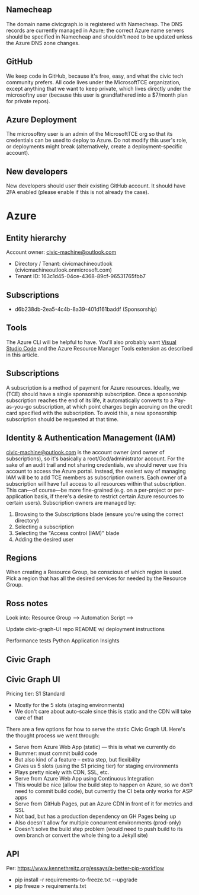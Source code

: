 ## Namecheap

The domain name civicgraph.io is registered with Namecheap. The DNS records are currently managed in Azure; the correct Azure name servers should be specified in Namecheap and shouldn't need to be updated unless the Azure DNS zone changes.

## GitHub

We keep code in GitHub, because it's free, easy, and what the civic tech community prefers.
All code lives under the MicrosoftTCE organization, except anything that we want to keep private, which lives directly under the microsoftny user (because this user is grandfathered into a $7/month plan for private repos).

## Azure Deployment

The microsoftny user is an admin of the MicrosoftTCE org so that its credentials can be used to deploy to Azure. Do not modify this user's role, or deployments might break (alternatively, create a deployment-specific account).

## New developers

New developers should user their existing GitHub account. It should have 2FA enabled (please enable if this is not already the case).

# Azure

## Entity hierarchy

Account owner: civic-machine@outlook.com
 * Directory / Tenant: civicmachineoutlook (civicmachineoutlook.onmicrosoft.com)
 * Tenant ID: 163c1d45-04ce-4368-89cf-96531765fbb7
 
## Subscriptions
 * d6b238db-2ea5-4c4b-8a39-401d161baddf (Sponsorship)

## Tools

The Azure CLI will be helpful to have.
You'll also probably want [Visual Studio Code](https://aka.ms/devicelogin)
 and the Azure Resource Manager Tools extension as described in this article.

## Subscriptions

A subscription is a method of payment for Azure resources. Ideally, we (TCE) should have a single sponsorship subscription.
Once a sponsorship subscription reaches the end of its life, it automatically converts to a Pay-as-you-go subscription, at which point charges begin accruing on the credit card specified with the subscription. To avoid this, a new sponsorship subscription should be requested at that time.

## Identity & Authentication Management (IAM)

civic-machine@outlook.com is the account owner (and owner of subscriptions), so it's basically a root/God/administrator account. For the sake of an audit trail and not sharing credentials, we should never use this account to access the Azure portal.
Instead, the easiest way of managing IAM will be to add TCE members as subscription owners. Each owner of a subscription will have full access to all resources within that subscription.
This can—of course—be more fine-grained (e.g. on a per-project or per-application basis, if there's a desire to restrict certain Azure resources to certain users).
Subscription owners are managed by:
1.	Browsing to the Subscriptions blade (ensure you're using the correct directory)
2.	Selecting a subscription
3.	Selecting the "Access control (IAM)" blade
4.	Adding the desired user

## Regions

When creating a Resource Group, be conscious of which region is used. Pick a region that has all the desired services for needed by the Resource Group.

## Ross notes

Look into: Resource Group --> Automation Script --> 

Update civic-graph-UI repo README w/ deployment instructions

Performance tests
Python Application Insights

## Civic Graph

## Civic Graph UI

Pricing tier: S1 Standard
 * Mostly for the 5 slots (staging environments)
 * We don't care about auto-scale since this is static and the CDN will take care of that

There are a few options for how to serve the static Civic Graph UI. Here's the thought process we went through:
 * Serve from Azure Web App (static) — this is what we currently do
 * Bummer: must commit build code
 * But also kind of a feature – extra step, but flexibility
 * Gives us 5 slots (using the S1 pricing tier) for staging environments
 * Plays pretty nicely with CDN, SSL, etc.
 * Serve from Azure Web App using Continuous Integration
 * This would be nice (allow the build step to happen on Azure, so we don't need to commit build code), but currently the CI beta only works for ASP apps
 * Serve from GitHub Pages, put an Azure CDN in front of it for metrics and SSL
 * Not bad, but has a production dependency on GH Pages being up
 * Also doesn't allow for multiple concurrent environments (prod-only)
 * Doesn't solve the build step problem (would need to push build to its own branch or convert the whole thing to a Jekyll site)


## API

Per: https://www.kennethreitz.org/essays/a-better-pip-workflow
 * pip install -r requirements-to-freeze.txt --upgrade
 * pip freeze > requirements.txt





